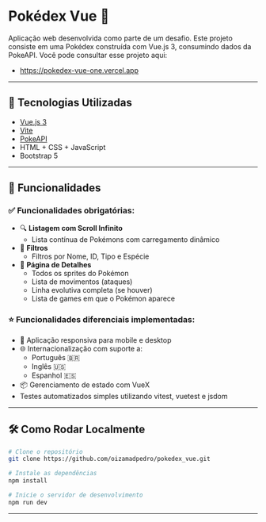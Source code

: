 # Pokédex Vue 🧩

Aplicação web desenvolvida como parte de um desafio.
Este projeto consiste em uma Pokédex construída com Vue.js 3, consumindo dados da PokeAPI.
Você pode consultar esse projeto aqui:
- https://pokedex-vue-one.vercel.app

---

## 🚀 Tecnologias Utilizadas

- [Vue.js 3](https://vuejs.org/)
- [Vite](https://vitejs.dev/)
- [PokeAPI](https://pokeapi.co/)
- HTML + CSS + JavaScript
- Bootstrap 5

---

## 📲 Funcionalidades

### ✅ Funcionalidades obrigatórias:

- 🔍 **Listagem com Scroll Infinito**
  - Lista contínua de Pokémons com carregamento dinâmico
- 🎯 **Filtros**
  - Filtros por Nome, ID, Tipo e Espécie
- 📄 **Página de Detalhes**
  - Todos os sprites do Pokémon
  - Lista de movimentos (ataques)
  - Linha evolutiva completa (se houver)
  - Lista de games em que o Pokémon aparece

### ⭐ Funcionalidades diferenciais implementadas:

- 🔁 Aplicação responsiva para mobile e desktop
- 🌐 Internacionalização com suporte a:
  - Português 🇧🇷
  - Inglês 🇺🇸
  - Espanhol 🇪🇸
- 📦 Gerenciamento de estado com VueX
- Testes automatizados simples utilizando vitest, vuetest e jsdom

---

## 🛠️ Como Rodar Localmente

```bash
# Clone o repositório
git clone https://github.com/oizamadpedro/pokedex_vue.git

# Instale as dependências
npm install

# Inicie o servidor de desenvolvimento
npm run dev

```

---